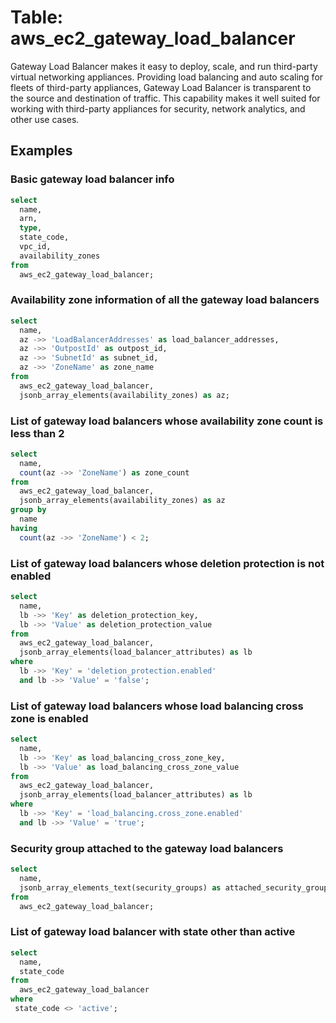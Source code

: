 # Table: aws_ec2_gateway_load_balancer

Gateway Load Balancer makes it easy to deploy, scale, and run third-party virtual networking appliances. Providing load balancing and auto scaling for fleets of third-party appliances, Gateway Load Balancer is transparent to the source and destination of traffic. This capability makes it well suited for working with third-party appliances for security, network analytics, and other use cases.

## Examples

### Basic gateway load balancer info

```sql
select
  name,
  arn,
  type,
  state_code,
  vpc_id,
  availability_zones
from
  aws_ec2_gateway_load_balancer;

```

### Availability zone information of all the gateway load balancers

```sql
select
  name,
  az ->> 'LoadBalancerAddresses' as load_balancer_addresses,
  az ->> 'OutpostId' as outpost_id,
  az ->> 'SubnetId' as subnet_id,
  az ->> 'ZoneName' as zone_name
from
  aws_ec2_gateway_load_balancer,
  jsonb_array_elements(availability_zones) as az;

```

### List of gateway load balancers whose availability zone count is less than 2

```sql
select
  name,
  count(az ->> 'ZoneName') as zone_count
from
  aws_ec2_gateway_load_balancer,
  jsonb_array_elements(availability_zones) as az
group by
  name
having
  count(az ->> 'ZoneName') < 2;
```

### List of gateway load balancers whose deletion protection is not enabled

```sql
select
  name,
  lb ->> 'Key' as deletion_protection_key,
  lb ->> 'Value' as deletion_protection_value
from
  aws_ec2_gateway_load_balancer,
  jsonb_array_elements(load_balancer_attributes) as lb
where
  lb ->> 'Key' = 'deletion_protection.enabled'
  and lb ->> 'Value' = 'false';
```

### List of gateway load balancers whose load balancing cross zone is enabled

```sql
select
  name,
  lb ->> 'Key' as load_balancing_cross_zone_key,
  lb ->> 'Value' as load_balancing_cross_zone_value
from
  aws_ec2_gateway_load_balancer,
  jsonb_array_elements(load_balancer_attributes) as lb
where
  lb ->> 'Key' = 'load_balancing.cross_zone.enabled'
  and lb ->> 'Value' = 'true';
```

### Security group attached to the gateway load balancers

```sql
select
  name,
  jsonb_array_elements_text(security_groups) as attached_security_group
from
  aws_ec2_gateway_load_balancer;
```

### List of gateway load balancer with state other than active

```sql
select
  name,
  state_code
from
  aws_ec2_gateway_load_balancer
where
 state_code <> 'active';
```
